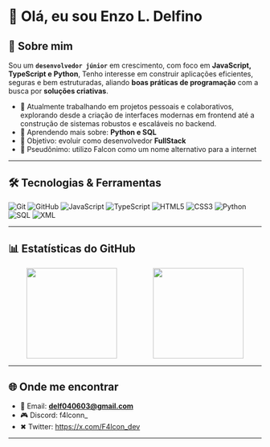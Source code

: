 # 👋 Olá, eu sou Enzo L. Delfino 



## 🚀 Sobre mim
Sou um **`desenvolvedor júnior`** em crescimento, com foco em **JavaScript, TypeScript e Python**, 
Tenho interesse em construir aplicações eficientes, seguras e bem estruturadas, aliando **boas práticas de programação** com a busca por **soluções criativas**.  
- 💼 Atualmente trabalhando em projetos pessoais e colaborativos, explorando desde a criação de interfaces modernas em frontend até a construção de sistemas robustos e escaláveis no backend.
- 🌱 Aprendendo mais sobre: **Python e SQL**  
- 🎯 Objetivo: evoluir como desenvolvedor **FullStack**
- 🤖 Pseudônimo: utilizo Falcon como um nome alternativo para a internet


---

## 🛠️ Tecnologias & Ferramentas
![Git](https://img.shields.io/badge/-Git-F05032?style=flat&logo=git&logoColor=white)
![GitHub](https://img.shields.io/badge/-GitHub-181717?style=flat&logo=github)
![JavaScript](https://img.shields.io/badge/-JavaScript-F7DF1E?style=flat&logo=javascript&logoColor=black)
![TypeScript](https://img.shields.io/badge/-TypeScript-3178C6?style=flat&logo=typescript&logoColor=white)
![HTML5](https://img.shields.io/badge/-HTML5-E34F26?style=flat&logo=html5&logoColor=white)
![CSS3](https://img.shields.io/badge/-CSS3-1572B6?style=flat&logo=css3)
![Python](https://img.shields.io/badge/-Python-3776AB?style=flat&logo=python&logoColor=white)
![SQL](https://img.shields.io/badge/-SQL-336791?style=flat&logo=postgresql&logoColor=white)
![XML](https://img.shields.io/badge/-XML-8A2BE2?style=flat&logo=w3c&logoColor=white)

---

## 📊 Estatísticas do GitHub

<div style="display: flex; justify-content: space-around;">
  <img height="180em" src="https://github-readme-stats.vercel.app/api?username=F4lcon-hub&show_icons=true&theme=radical"/>
  <img height="180em" src="https://github-readme-stats.vercel.app/api/top-langs/?username=F4lcon-hub&layout=compact&theme=radical"/>
</div>



---

## 🌐 Onde me encontrar
- 📧 Email: **delf040603@gmail.com**  
- 🎮 Discord: f4lconn_
- ✖ Twitter: https://x.com/F4lcon_dev

---


